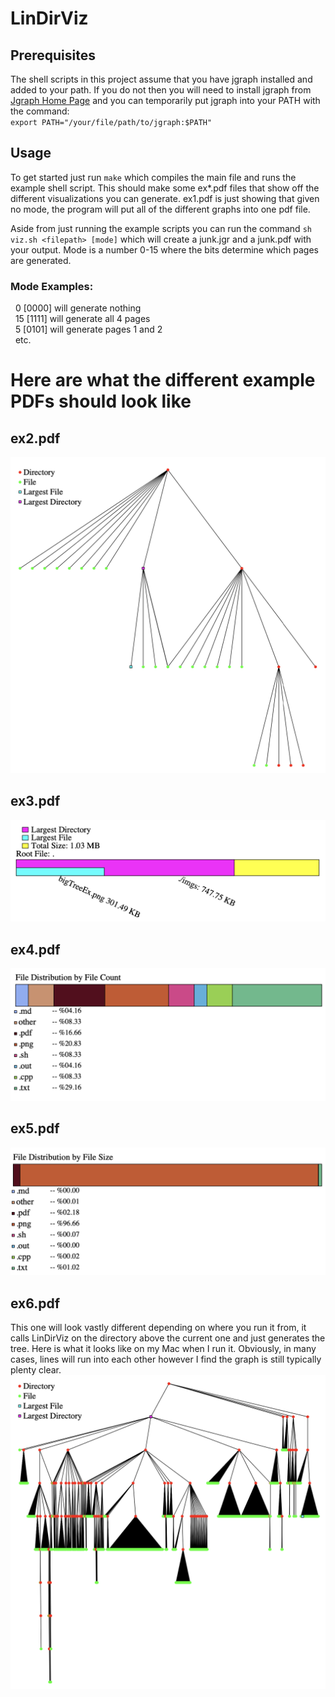 # LinDirViz
## Prerequisites
The shell scripts in this project assume that you have jgraph installed and added to your path. If you do not then you will need to install jgraph from [Jgraph Home Page](https://web.eecs.utk.edu/~jplank/plank/jgraph/jgraph.html) and you can temporarily put jgraph into your PATH with the command:\
`export PATH="/your/file/path/to/jgraph:$PATH"`

## Usage
To get started just run `make` which compiles the main file and runs the example shell script. This should make some ex\*.pdf files that show off the different visualizations you can generate. ex1.pdf is just showing that given no mode, the program will put all of the different graphs into one pdf file.

Aside from just running the example scripts you can run the command `sh viz.sh <filepath> [mode]` which will create a junk.jgr and a junk.pdf with your output.
Mode is a number 0-15 where the bits determine which pages are generated.
### Mode Examples:
&nbsp; 0  [0000] will generate nothing\
&nbsp; 15 [1111] will generate all 4 pages\
&nbsp; 5  [0101] will generate pages 1 and 2\
&nbsp; etc.

# Here are what the different example PDFs should look like

## ex2.pdf
![example pdf #2](/imgs/simpleTreeEx.png)

## ex3.pdf
![example pdf #3](/imgs/largest.png)

## ex4.pdf
![example pdf #4](/imgs/fdCount.png)

## ex5.pdf
![example pdf #5](/imgs/fdSize.png)

## ex6.pdf
This one will look vastly different depending on where you run it from, it calls LinDirViz on the directory above the current one and just generates the tree. Here is what it looks like on my Mac when I run it. Obviously, in many cases, lines will run into each other however I find the graph is still typically plenty clear.
![example pdf #6](/imgs/bigTreeEx.png)
